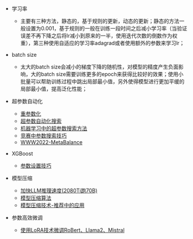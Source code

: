 - 学习率
  - 主要有三种方法，静态的，基于规则的更新，动态的更新；静态的方法一般设置为0.001，基于规则的一般在训练一段时间之后减小学习率（当验证误差不再下降之后将lr减小到原来的一半，使用迭代次数的倒数作为权重），第三种使用自适应的学习率adagrad或者使用额外的参数来学习lr；
  
- batch size
  - 太大的batch size会减小的梯度下降的随机性，对模型的精度产生负面影响，大的batch size需要训练更多的epoch来获得比较好的效果；使用小批量可以帮助训练过程中跳出局部最小值，另外使得模型进行更加平缓的局部最小值，提高泛化性能；

- 超参数自动化
  - [重参数化](https://mp.weixin.qq.com/s/KaJAR72W_1Ji_yOZNLmq9g)
  - [超参数自动化搜索](https://mp.weixin.qq.com/s/E2osIx2PEoR7ateEIN0FLQ)
  - [机器学习中的超参数搜索方法](https://mp.weixin.qq.com/s/t2ftmpU9VfC9PawDYvepHA)
  - [竞赛中参数搜索技巧](https://mp.weixin.qq.com/s/Wx1WMvQQQUV46ckGbE3Eag)
  - [WWW2022-MetaBalance](https://mp.weixin.qq.com/s/iJixbNLVPfARxndI0u5Lcg)
- XGBoost
  - [参数设置技巧](https://mp.weixin.qq.com/s/OWkde_9FAT6TxoSr9AzlQw)   
- 模型压缩
  - [加快LLM推理速度(2080Ti跑70B)](https://mp.weixin.qq.com/s/FqxwoR-466_je-7beFZh1A)
  - [模型压缩算法](https://mp.weixin.qq.com/s/Z3dbhoUcXSCY5xCFtSy5hQ)
  - [模型压缩技术-推荐中的应用](https://mp.weixin.qq.com/s/Z5aRBj6AEXGEkpikFkOcEw)

- 参数高效微调
  - [使用LoRA技术微调RoBert、Llama2、Mistral](https://mp.weixin.qq.com/s/UX561hFEtFNr3WZ8O88Iig)
